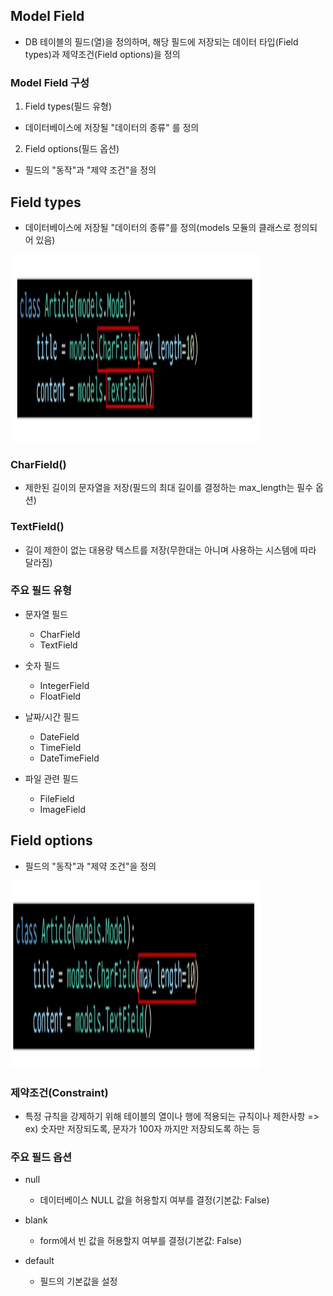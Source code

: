 ## Model Field
- DB 테이블의 필드(열)을 정의하며, 해당 필드에 저장되는 데이터 타입(Field types)과 제약조건(Field options)을 정의

### Model Field 구성
1. Field types(필드 유형)
- 데이터베이스에 저장될 "데이터의 종류" 를 정의

2. Field options(필드 옵션)
- 필드의 "동작"과 "제약 조건"을 정의

## Field types
- 데이터베이스에 저장될 "데이터의 종류"를 정의(models 모듈의 클래스로 정의되어 있음)
<img src="images/image_6.png" width="400" height="300">

### CharField()
- 제한된 길이의 문자열을 저장(필드의 최대 길이를 결정하는 max_length는 필수 옵션)

### TextField()
- 길이 제한이 없는 대용량 텍스트를 저장(무한대는 아니며 사용하는 시스템에 따라 달라짐)

### 주요 필드 유형
- 문자열 필드
    - CharField
    - TextField

- 숫자 필드
    - IntegerField
    - FloatField

- 날짜/시간 필드
    - DateField
    - TimeField
    - DateTimeField

- 파일 관련 필드
    - FileField
    - ImageField

## Field options
- 필드의 "동작"과 "제약 조건"을 정의
<img src="images/image_7.png" width="400" height="300">

### 제약조건(Constraint)
- 특정 규칙을 강제하기 위해 테이블의 열이나 행에 적용되는 규칙이나 제한사항
=> ex) 숫자만 저장되도록, 문자가 100자 까지만 저장되도록 하는 등

### 주요 필드 옵션
- null
    - 데이터베이스 NULL 값을 허용할지 여부를 결정(기본값: False)

- blank
    - form에서 빈 값을 허용할지 여부를 결정(기본값: False)

- default
    - 필드의 기본값을 설정